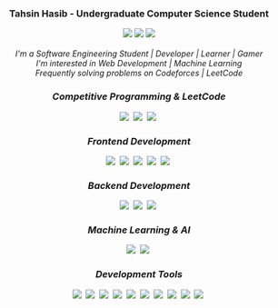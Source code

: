 
<div align="center">
  <h3>Tahsin Hasib - Undergraduate Computer Science Student</h3>
  <div align="center">
    <img src="https://img.shields.io/badge/Portfolio-255E63?style=flat&logo=About.me&logoColor=white">
    <a href="https://leetcode.com/tahsinhasib/"><img src="https://img.shields.io/badge/dynamic/json?style=flat&labelColor=black&color=%23ffa116&label=Solved&query=solvedOverTotal&url=https%3A%2F%2Fleetcode-badge.vercel.app%2Fapi%2Fusers%2Ftahsinhasib&logo=leetcode&logoColor=yellow"></a>
    <img src="https://img.shields.io/badge/Resume-255E63?style=flat&logo=About.me&logoColor=white">
  </div>
</div><br>

 
<div align="center">
  <div><i>I'm a Software Engineering Student | Developer | Learner | Gamer</i></div>
  <div><i>I'm interested in Web Development | Machine Learning</i></div>
  <div><i>Frequently solving problems on Codeforces | LeetCode</i></div>
</div>


<div align="center">
  <h3><i>Competitive Programming & LeetCode</i></h3>
  <img src="https://skillicons.dev/icons?i=c" />&nbsp
  <img src="https://skillicons.dev/icons?i=cpp" />&nbsp
  <img src="https://skillicons.dev/icons?i=python" />&nbsp
  
</div>

<div align="center">
  <h3><i>Frontend Development</i></h3>
  <img src="https://skillicons.dev/icons?i=html" />&nbsp
  <img src="https://skillicons.dev/icons?i=css" />&nbsp
  <img src="https://skillicons.dev/icons?i=javascript" />&nbsp
  <img src="https://skillicons.dev/icons?i=figma" />&nbsp
  <img src="https://skillicons.dev/icons?i=ps" />&nbsp
</div>

<div align="center">
  <h3><i>Backend Development</i></h3>
  <img src="https://skillicons.dev/icons?i=javascript" />&nbsp
  <img src="https://skillicons.dev/icons?i=php" />&nbsp
  <img src="https://skillicons.dev/icons?i=python" />&nbsp
</div>

<div align="center">
  <h3><i>Machine Learning & AI</i></h3>
  <img src="https://skillicons.dev/icons?i=python" />&nbsp
  <img src="https://skillicons.dev/icons?i=pytorch" />&nbsp
</div>

<div align="center">
  <h3><i>Development Tools</i></h3>
  <img src="https://skillicons.dev/icons?i=vscode" />&nbsp
  <img src="https://skillicons.dev/icons?i=visualstudio" />&nbsp
  <img src="https://skillicons.dev/icons?i=sublime" />&nbsp
  <img src="https://skillicons.dev/icons?i=anaconda" />&nbsp
  <img src="https://skillicons.dev/icons?i=arduino" />&nbsp
  <img src="https://skillicons.dev/icons?i=git" />&nbsp
  <img src="https://skillicons.dev/icons?i=matlab" />&nbsp
  <img src="https://skillicons.dev/icons?i=windows" />&nbsp
  <img src="https://skillicons.dev/icons?i=linux" />&nbsp
  <img src="https://skillicons.dev/icons?i=ubuntu" />&nbsp
</div>



